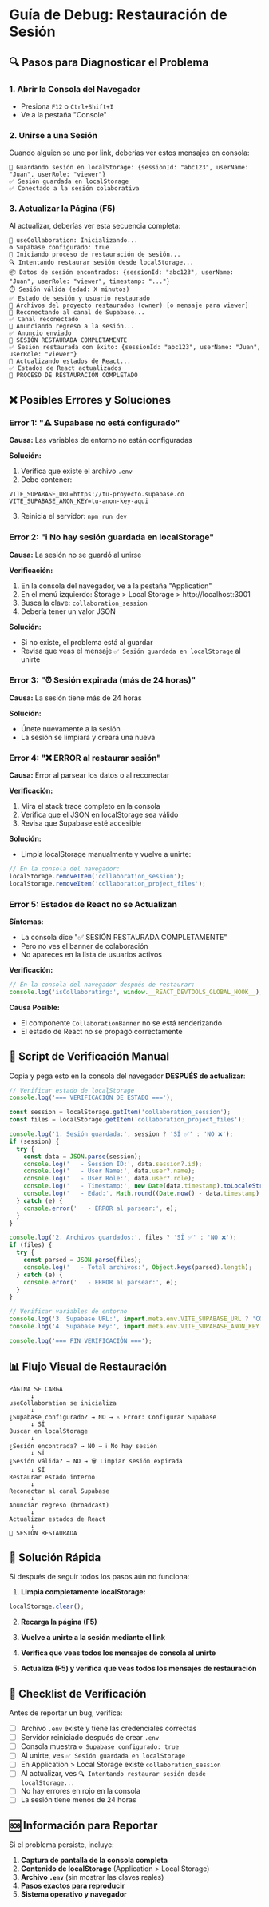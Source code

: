 # Guía de Debug: Restauración de Sesión

## 🔍 Pasos para Diagnosticar el Problema

### 1. **Abrir la Consola del Navegador**
- Presiona `F12` o `Ctrl+Shift+I`
- Ve a la pestaña "Console"

### 2. **Unirse a una Sesión**

Cuando alguien se une por link, deberías ver estos mensajes en consola:

```
💾 Guardando sesión en localStorage: {sessionId: "abc123", userName: "Juan", userRole: "viewer"}
✅ Sesión guardada en localStorage
✅ Conectado a la sesión colaborativa
```

### 3. **Actualizar la Página (F5)**

Al actualizar, deberías ver esta secuencia completa:

```
🚀 useCollaboration: Inicializando...
⚙️ Supabase configurado: true
🔄 Iniciando proceso de restauración de sesión...
🔍 Intentando restaurar sesión desde localStorage...
📦 Datos de sesión encontrados: {sessionId: "abc123", userName: "Juan", userRole: "viewer", timestamp: "..."}
⏱️ Sesión válida (edad: X minutos)
✅ Estado de sesión y usuario restaurado
📁 Archivos del proyecto restaurados (owner) [o mensaje para viewer]
🔌 Reconectando al canal de Supabase...
✅ Canal reconectado
📢 Anunciando regreso a la sesión...
✅ Anuncio enviado
🎉 SESIÓN RESTAURADA COMPLETAMENTE
✅ Sesión restaurada con éxito: {sessionId: "abc123", userName: "Juan", userRole: "viewer"}
📝 Actualizando estados de React...
✅ Estados de React actualizados
🎉 PROCESO DE RESTAURACIÓN COMPLETADO
```

## ❌ Posibles Errores y Soluciones

### Error 1: "⚠️ Supabase no está configurado"

**Causa:** Las variables de entorno no están configuradas

**Solución:**
1. Verifica que existe el archivo `.env`
2. Debe contener:
```env
VITE_SUPABASE_URL=https://tu-proyecto.supabase.co
VITE_SUPABASE_ANON_KEY=tu-anon-key-aqui
```
3. Reinicia el servidor: `npm run dev`

### Error 2: "ℹ️ No hay sesión guardada en localStorage"

**Causa:** La sesión no se guardó al unirse

**Verificación:**
1. En la consola del navegador, ve a la pestaña "Application"
2. En el menú izquierdo: Storage > Local Storage > http://localhost:3001
3. Busca la clave: `collaboration_session`
4. Debería tener un valor JSON

**Solución:**
- Si no existe, el problema está al guardar
- Revisa que veas el mensaje `✅ Sesión guardada en localStorage` al unirte

### Error 3: "⏰ Sesión expirada (más de 24 horas)"

**Causa:** La sesión tiene más de 24 horas

**Solución:**
- Únete nuevamente a la sesión
- La sesión se limpiará y creará una nueva

### Error 4: "❌ ERROR al restaurar sesión"

**Causa:** Error al parsear los datos o al reconectar

**Verificación:**
1. Mira el stack trace completo en la consola
2. Verifica que el JSON en localStorage sea válido
3. Revisa que Supabase esté accesible

**Solución:**
- Limpia localStorage manualmente y vuelve a unirte:
```javascript
// En la consola del navegador:
localStorage.removeItem('collaboration_session');
localStorage.removeItem('collaboration_project_files');
```

### Error 5: Estados de React no se Actualizan

**Síntomas:**
- La consola dice "✅ SESIÓN RESTAURADA COMPLETAMENTE"
- Pero no ves el banner de colaboración
- No apareces en la lista de usuarios activos

**Verificación:**
```javascript
// En la consola del navegador después de restaurar:
console.log('isCollaborating:', window.__REACT_DEVTOOLS_GLOBAL_HOOK__);
```

**Causa Posible:**
- El componente `CollaborationBanner` no se está renderizando
- El estado de React no se propagó correctamente

## 🧪 Script de Verificación Manual

Copia y pega esto en la consola del navegador **DESPUÉS de actualizar**:

```javascript
// Verificar estado de localStorage
console.log('=== VERIFICACIÓN DE ESTADO ===');

const session = localStorage.getItem('collaboration_session');
const files = localStorage.getItem('collaboration_project_files');

console.log('1. Sesión guardada:', session ? 'SÍ ✅' : 'NO ❌');
if (session) {
  try {
    const data = JSON.parse(session);
    console.log('   - Session ID:', data.session?.id);
    console.log('   - User Name:', data.user?.name);
    console.log('   - User Role:', data.user?.role);
    console.log('   - Timestamp:', new Date(data.timestamp).toLocaleString());
    console.log('   - Edad:', Math.round((Date.now() - data.timestamp) / 1000 / 60), 'minutos');
  } catch (e) {
    console.error('   - ERROR al parsear:', e);
  }
}

console.log('2. Archivos guardados:', files ? 'SÍ ✅' : 'NO ❌');
if (files) {
  try {
    const parsed = JSON.parse(files);
    console.log('   - Total archivos:', Object.keys(parsed).length);
  } catch (e) {
    console.error('   - ERROR al parsear:', e);
  }
}

// Verificar variables de entorno
console.log('3. Supabase URL:', import.meta.env.VITE_SUPABASE_URL ? 'CONFIGURADA ✅' : 'NO CONFIGURADA ❌');
console.log('4. Supabase Key:', import.meta.env.VITE_SUPABASE_ANON_KEY ? 'CONFIGURADA ✅' : 'NO CONFIGURADA ❌');

console.log('=== FIN VERIFICACIÓN ===');
```

## 📊 Flujo Visual de Restauración

```
PÁGINA SE CARGA
      ↓
useCollaboration se inicializa
      ↓
¿Supabase configurado? → NO → ⚠️ Error: Configurar Supabase
      ↓ SÍ
Buscar en localStorage
      ↓
¿Sesión encontrada? → NO → ℹ️ No hay sesión
      ↓ SÍ
¿Sesión válida? → NO → 🗑️ Limpiar sesión expirada
      ↓ SÍ
Restaurar estado interno
      ↓
Reconectar al canal Supabase
      ↓
Anunciar regreso (broadcast)
      ↓
Actualizar estados de React
      ↓
🎉 SESIÓN RESTAURADA
```

## 🔧 Solución Rápida

Si después de seguir todos los pasos aún no funciona:

1. **Limpia completamente localStorage:**
```javascript
localStorage.clear();
```

2. **Recarga la página (F5)**

3. **Vuelve a unirte a la sesión mediante el link**

4. **Verifica que veas todos los mensajes de consola al unirte**

5. **Actualiza (F5) y verifica que veas todos los mensajes de restauración**

## 📝 Checklist de Verificación

Antes de reportar un bug, verifica:

- [ ] Archivo `.env` existe y tiene las credenciales correctas
- [ ] Servidor reiniciado después de crear `.env`
- [ ] Consola muestra `⚙️ Supabase configurado: true`
- [ ] Al unirte, ves `✅ Sesión guardada en localStorage`
- [ ] En Application > Local Storage existe `collaboration_session`
- [ ] Al actualizar, ves `🔍 Intentando restaurar sesión desde localStorage...`
- [ ] No hay errores en rojo en la consola
- [ ] La sesión tiene menos de 24 horas

## 🆘 Información para Reportar

Si el problema persiste, incluye:

1. **Captura de pantalla de la consola completa**
2. **Contenido de localStorage** (Application > Local Storage)
3. **Archivo `.env`** (sin mostrar las claves reales)
4. **Pasos exactos para reproducir**
5. **Sistema operativo y navegador**
